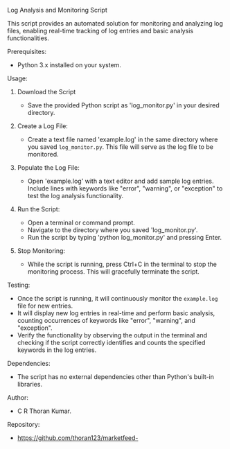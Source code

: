 Log Analysis and Monitoring Script

This script provides an automated solution for monitoring and analyzing log files, enabling real-time tracking of log entries and basic analysis functionalities.

Prerequisites:

- Python 3.x installed on your system.

Usage:

1. Download the Script

   - Save the provided Python script as 'log_monitor.py' in your desired directory.

2. Create a Log File:

   - Create a text file named 'example.log' in the same directory where you saved `log_monitor.py`. This file will serve as the log file to be monitored.

3. Populate the Log File:

   - Open 'example.log' with a text editor and add sample log entries. Include lines with keywords like "error", "warning", or "exception" to test the log analysis functionality.

4. Run the Script:

   - Open a terminal or command prompt.
   - Navigate to the directory where you saved 'log_monitor.py'.
   - Run the script by typing 'python log_monitor.py' and pressing Enter.

5. Stop Monitoring:

   - While the script is running, press Ctrl+C in the terminal to stop the monitoring process. This will gracefully terminate the script.

Testing:

- Once the script is running, it will continuously monitor the `example.log` file for new entries.
- It will display new log entries in real-time and perform basic analysis, counting occurrences of keywords like "error", "warning", and "exception".
- Verify the functionality by observing the output in the terminal and checking if the script correctly identifies and counts the specified keywords in the log entries.

Dependencies:

- The script has no external dependencies other than Python's built-in libraries.

Author:

- C R Thoran Kumar.

Repository:

- https://github.com/thoran123/marketfeed-



